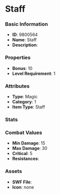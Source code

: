 # Staff



### Basic Information

- **ID**: 9800564
- **Name**: Staff
- **Description**: 

### Properties

- **Bonus**: 10
- **Level Requirement**: 1

### Attributes

- **Type**: Magic     
- **Category**: 1
- **Item Type**: Staff

### Stats


### Combat Values

- **Min Damage**: 15
- **Max Damage**: 30
- **Critical**: 5
- **Resistances**: 

### Assets

- **SWF File**: 
- **Icon**: none

